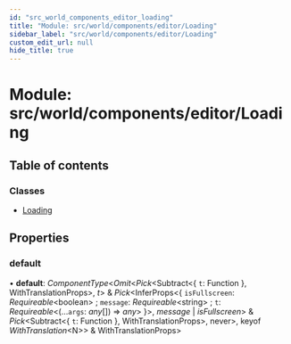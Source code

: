 ```yaml
---
id: "src_world_components_editor_loading"
title: "Module: src/world/components/editor/Loading"
sidebar_label: "src/world/components/editor/Loading"
custom_edit_url: null
hide_title: true
---
```


# Module: src/world/components/editor/Loading

## Table of contents

### Classes

- [Loading](../classes/src_world_components_editor_loading.loading.md)

## Properties

### default

• **default**: *ComponentType*<*Omit*<*Pick*<Subtract<{ `t`: Function  }, WithTranslationProps\>, *t*\> & *Pick*<InferProps<{ `isFullscreen`: *Requireable*<boolean\> ; `message`: *Requireable*<string\> ; `t`: *Requireable*<(...`args`: *any*[]) => *any*\>  }\>, *message* \| *isFullscreen*\> & *Pick*<Subtract<{ `t`: Function  }, WithTranslationProps\>, never\>, keyof *WithTranslation*<N\>\> & WithTranslationProps\>
